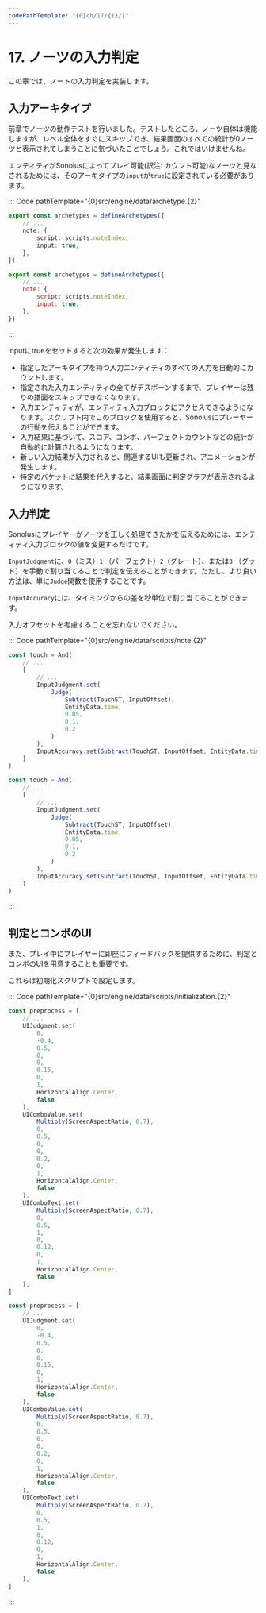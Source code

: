 ```yaml
---
codePathTemplate: "{0}ch/17/{1}/|"
---
```


# 17. ノーツの入力判定

この章では、ノートの入力判定を実装します。

## 入力アーキタイプ

前章でノーツの動作テストを行いました。テストしたところ、ノーツ自体は機能しますが、レベル全体をすぐにスキップでき、結果画面のすべての統計が0ノーツと表示されてしまうことに気づいたことでしょう。これではいけませんね。

エンティティがSonolusによってプレイ可能(訳注: カウント可能)なノーツと見なされるためには、そのアーキタイプの`input`が`true`に設定されている必要があります。

::: Code pathTemplate="{0}src/engine/data/archetype.{2}"

```ts
export const archetypes = defineArchetypes({
    // ...
    note: {
        script: scripts.noteIndex,
        input: true,
    },
})
```

```js
export const archetypes = defineArchetypes({
    // ...
    note: {
        script: scripts.noteIndex,
        input: true,
    },
})
```

:::

inputにtrueをセットすると次の効果が発生します：

- 指定したアーキタイプを持つ入力エンティティのすべての入力を自動的にカウントします。
- 指定された入力エンティティの全てがデスポーンするまで、プレイヤーは残りの譜面をスキップできなくなります。
- 入力エンティティが、エンティティ入力ブロックにアクセスできるようになります。スクリプト内でこのブロックを使用すると、Sonolusにプレーヤーの行動を伝えることができます。
- 入力結果に基づいて、スコア、コンボ、パーフェクトカウントなどの統計が自動的に計算されるようになります。
- 新しい入力結果が入力されると、関連するUIも更新され、アニメーションが発生します。
- 特定のバケットに結果を代入すると、結果画面に判定グラフが表示されるようになります。

## 入力判定

Sonolusにプレイヤーがノーツを正しく処理できたかを伝えるためには、エンティティ入力ブロックの値を変更するだけです。

`InputJudgment`に、`0`（ミス）`1` （パーフェクト）`2`（グレート）、または`3` （グッド）を手動で割り当てることで判定を伝えることができます。ただし、より良い方法は、単に`Judge`関数を使用することです。

`InputAccuracy`には、タイミングからの差を秒単位で割り当てることができます。

入力オフセットを考慮することを忘れないでください。

::: Code pathTemplate="{0}src/engine/data/scripts/note.{2}"

```ts
const touch = And(
    // ...
    [
        // ...
        InputJudgment.set(
            Judge(
                Subtract(TouchST, InputOffset),
                EntityData.time,
                0.05,
                0.1,
                0.2
            )
        ),
        InputAccuracy.set(Subtract(TouchST, InputOffset, EntityData.time)),
    ]
)
```

```js
const touch = And(
    // ...
    [
        // ...
        InputJudgment.set(
            Judge(
                Subtract(TouchST, InputOffset),
                EntityData.time,
                0.05,
                0.1,
                0.2
            )
        ),
        InputAccuracy.set(Subtract(TouchST, InputOffset, EntityData.time)),
    ]
)
```

:::

## 判定とコンボのUI

また、プレイ中にプレイヤーに即座にフィードバックを提供するために、判定とコンボのUIを用意することも重要です。

これらは初期化スクリプトで設定します。

::: Code pathTemplate="{0}src/engine/data/scripts/initialization.{2}"

```ts
const preprocess = [
    // ...
    UIJudgment.set(
        0,
        -0.4,
        0.5,
        0,
        0,
        0.15,
        0,
        1,
        HorizontalAlign.Center,
        false
    ),
    UIComboValue.set(
        Multiply(ScreenAspectRatio, 0.7),
        0,
        0.5,
        0,
        0,
        0.2,
        0,
        1,
        HorizontalAlign.Center,
        false
    ),
    UIComboText.set(
        Multiply(ScreenAspectRatio, 0.7),
        0,
        0.5,
        1,
        0,
        0.12,
        0,
        1,
        HorizontalAlign.Center,
        false
    ),
]
```

```js
const preprocess = [
    // ...
    UIJudgment.set(
        0,
        -0.4,
        0.5,
        0,
        0,
        0.15,
        0,
        1,
        HorizontalAlign.Center,
        false
    ),
    UIComboValue.set(
        Multiply(ScreenAspectRatio, 0.7),
        0,
        0.5,
        0,
        0,
        0.2,
        0,
        1,
        HorizontalAlign.Center,
        false
    ),
    UIComboText.set(
        Multiply(ScreenAspectRatio, 0.7),
        0,
        0.5,
        1,
        0,
        0.12,
        0,
        1,
        HorizontalAlign.Center,
        false
    ),
]
```

:::

